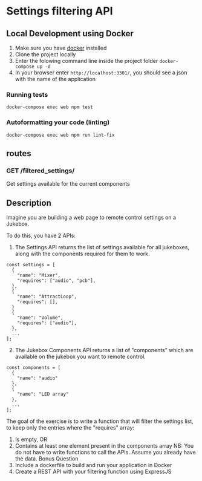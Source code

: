 # Settings filtering API

## Local Development using Docker

1. Make sure you have [docker](https://www.docker.com/) installed
2. Clone the project locally
3. Enter the folowing command line inside the project folder `docker-compose up -d`
4. In your browser enter `http://localhost:3301/`, you should see a json with the name of the application

### Running tests

```
docker-compose exec web npm test
```

### Autoformatting your code (linting)

```
docker-compose exec web npm run lint-fix
```
## routes

### GET /filtered_settings/
Get settings available for the current components

## Description

Imagine you are building a web page to remote control settings on a Jukebox.

To do this, you have 2 APIs:
1. The Settings API returns the list of settings available for all jukeboxes, along with the components required for them to work.
```
const settings = [
  {
    "name": "Mixer",
    "requires": ["audio", "pcb"],
  },
  {
    "name": "AttractLoop",
    "requires": [],
  }
  {
    "name": "Volume",
    "requires": ["audio"],
  },
  ...
];
```
2. The Jukebox Components API returns a list of "components" which are available on the jukebox you want to remote control.
```
const components = [
  {
    "name": "audio"
  },
  {
    "name": "LED array"
  },
  ...
];
```

The goal of the exercise is to write a function that will filter the settings list, to keep only the entries where the
"requires" array:
1. Is empty, OR
2. Contains at least one element present in the components array
NB: You do not have to write functions to call the APIs. Assume you already have the data.
Bonus Question
1. Include a dockerfile to build and run your application in Docker
2. Create a REST API with your filtering function using ExpressJS
